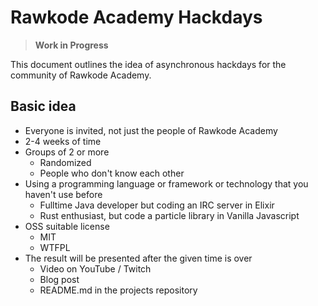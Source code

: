 # Rawkode Academy Hackdays

> **Work in Progress**

This document outlines the idea of asynchronous hackdays for the community of Rawkode Academy.

## Basic idea
- Everyone is invited, not just the people of Rawkode Academy
- 2-4 weeks of time
- Groups of 2 or more
  - Randomized
  - People who don't know each other
- Using a programming language or framework or technology that you haven't use before
  - Fulltime Java developer but coding an IRC server in Elixir
  - Rust enthusiast, but code a particle library in Vanilla Javascript
- OSS suitable license
  - MIT
  - WTFPL
- The result will be presented after the given time is over
  - Video on YouTube / Twitch
  - Blog post
  - README.md in the projects repository
